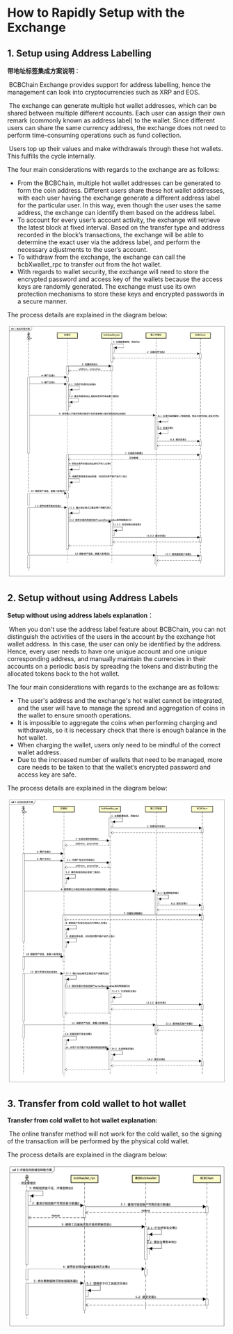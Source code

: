 # How to Rapidly Setup with the Exchange



## 1. Setup using Address Labelling

**带地址标签集成方案说明**：

​	BCBChain Exchange provides support for address labelling, hence the management can look into cryptocurrencies such as XRP and EOS.

​	The exchange can generate multiple hot wallet addresses, which can be shared between multiple different accounts. Each user can assign their own remark (commonly known as address label) to the wallet. Since different users can share the same currency address, the exchange does not need to perform time-consuming operations such as fund collection.

​	Users top up their values and make withdrawals through these hot wallets. This fulfills the cycle internally.

 

The four main considerations with regards to the exchange are as follows:

- From the BCBChain, multiple hot wallet addresses can be generated to form the coin address. Different users share these hot wallet addresses, with each user having the exchange generate a different address label for the particular user. In this way, even though the user uses the same address, the exchange can identify them based on the address label.
- To account for every user’s account activity, the exchange will retrieve the latest block at fixed interval. Based on the transfer type and address recorded in the block’s transactions, the exchange will be able to determine the exact user via the address label, and perform the necessary adjustments to the user’s account.
- To withdraw from the exchange, the exchange can call the bcbXwallet_rpc to transfer out from the hot wallet.
- With regards to wallet security, the exchange will need to store the encrypted password and access key of the wallets because the access keys are randomly generated. The exchange must use its own protection mechanisms to store these keys and encrypted passwords in a secure manner.



The process details are explained in the diagram below:

![](./p10/1.地址标签方案.png)



## 2. Setup without using Address Labels

**Setup without using address labels explanation**：

​	When you don't use the address label feature about BCBChain, you can not distinguish the activities of the users in the account by the exchange hot wallet address. In this case, the user can only be identified by the address. Hence, every user needs to have one unique account and one unique corresponding address, and manually maintain the currencies in their accounts on a periodic basis by spreading the tokens and distributing the allocated tokens back to the hot wallet.



The four main considerations with regards to the exchange are as follows:

- The user's address and the exchange's hot wallet cannot be integrated, and the user will have to manage the spread and aggregation of coins in the wallet to ensure smooth operations.
- It is impossible to aggregate the coins when performing charging and withdrawals, so it is necessary check that there is enough balance in the hot wallet.
- When charging the wallet, users only need to be mindful of the correct wallet address.
- Due to the increased number of wallets that need to be managed, more care needs to be taken to that the wallet’s encrypted password and access key are safe.

The process details are explained in the diagram below:

![](./p10/2.无地址标签方案.png)



## 3. Transfer from cold wallet to hot wallet

**Transfer from cold wallet to hot wallet explanation:**

​	The online transfer method will not work for the cold wallet, so the signing of the transaction will be performed by the physical cold wallet.



The process details are explained in the diagram below:

![](./p10/3.冷钱包向热钱包转账方案.png)

 
